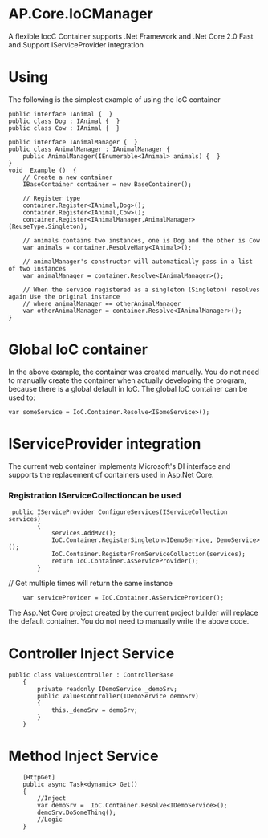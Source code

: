 # AP.Core.IoCManager
A flexible IocC Container  supports .Net Framework and .Net Core 2.0 Fast and Support IServiceProvider integration
# Using 
The following is the simplest example of using the IoC container
```
public interface IAnimal {  } 
public class Dog : IAnimal {  } 
public class Cow : IAnimal {  } 

public interface IAnimalManager {  } 
public class AnimalManager : IAnimalManager { 
    public AnimalManager(IEnumerable<IAnimal> animals) {  } 
}
void  Example ()  { 
    // Create a new container 
    IBaseContainer container = new BaseContainer(); 

    // Register type 
    container.Register<IAnimal,Dog>(); 
    container.Register<IAnimal,Cow>(); 
    container.Register<IAnimalManager,AnimalManager>(ReuseType.Singleton); 
    
    // animals contains two instances, one is Dog and the other is Cow 
    var animals = container.ResolveMany<IAnimal>();
    
    // animalManager's constructor will automatically pass in a list of two instances 
    var animalManager = container.Resolve<IAnimalManager>(); 

    // When the service registered as a singleton (Singleton) resolves again Use the original instance 
    // where animalManager == otherAnimalManager 
    var otherAnimalManager = container.Resolve<IAnimalManager>(); 
} 
```
# Global IoC container
In the above example, the container was created manually. You do not need to manually create the container when actually developing the program, because there is a global default in IoC. The global IoC container can be used to:
```
var someService = IoC.Container.Resolve<ISomeService>();
```

# IServiceProvider integration
The current web container implements Microsoft's DI interface and supports the replacement of containers used in Asp.Net Core.
### Registration IServiceCollectioncan be used
```
 public IServiceProvider ConfigureServices(IServiceCollection services)
        {
            services.AddMvc();
            IoC.Container.RegisterSingleton<IDemoService, DemoService>();
            IoC.Container.RegisterFromServiceCollection(services);
            return IoC.Container.AsServiceProvider();
        }
```
// Get multiple times will return the same instance 
```
    var serviceProvider = IoC.Container.AsServiceProvider();
```
The Asp.Net Core project created by the current project builder will replace the default container. You do not need to manually write the above code.

# Controller Inject Service
```
public class ValuesController : ControllerBase
    {
        private readonly IDemoService _demoSrv;
        public ValuesController(IDemoService demoSrv)
        {
            this._demoSrv = demoSrv;
        }
    }
```
# Method Inject Service
```
    [HttpGet]
    public async Task<dynamic> Get()
    {
        //Inject
        var demoSrv =  IoC.Container.Resolve<IDemoService>();
        demoSrv.DoSomeThing();
        //Logic
    }
```

